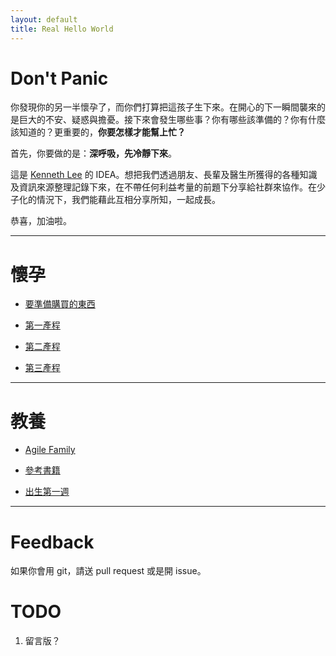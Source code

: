 ```yaml
---
layout: default
title: Real Hello World
---
```


# Don't Panic

你發現你的另一半懷孕了，而你們打算把這孩子生下來。在開心的下一瞬間襲來的是巨大的不安、疑惑與擔憂。接下來會發生哪些事？你有哪些該準備的？你有什麼該知道的？更重要的，**你要怎樣才能幫上忙？**

 首先，你要做的是：__深呼吸，先冷靜下來__。

這是 [Kenneth Lee](https://github.com/cyanglee) 的 IDEA。想把我們透過朋友、長輩及醫生所獲得的各種知識及資訊來源整理記錄下來，在不帶任何利益考量的前題下分享給社群來協作。在少子化的情況下，我們能藉此互相分享所知，一起成長。

 恭喜，加油啦。

---

# 懷孕

* [要準備購買的東西](/)

* [第一產程](/)

* [第二產程](/)

* [第三產程](/)

---

# 教養

* [Agile Family](/)

* [參考書籍](/)

* [出生第一週](/)


---

# Feedback

如果你會用 git，請送 pull request 或是開 issue。

# TODO

1. 留言版？
